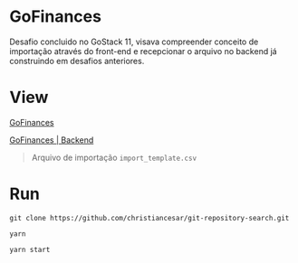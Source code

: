 # GoFinances
Desafio concluido no GoStack 11, visava compreender conceito de importação através do front-end e recepcionar o arquivo no backend já construindo em desafios anteriores.

# View

[GoFinances](https://www.gofinances.copyrights.tech)

[GoFinances | Backend](https://github.com/christiancesar/gobarber-backend)

> Arquivo de importação `import_template.csv`
# Run

`git clone https://github.com/christiancesar/git-repository-search.git`

`yarn`

`yarn start`
